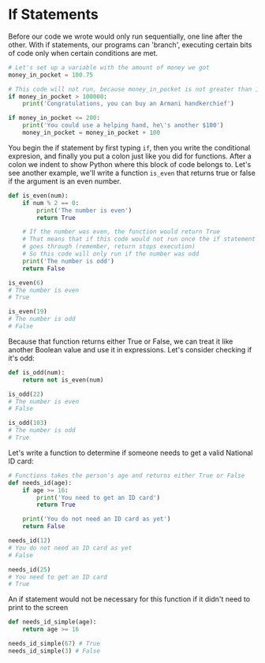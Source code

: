 # If Statements

Before our code we wrote would only run sequentially, one line after the other.
With if statements, our programs can 'branch', executing certain bits of code
only when certain conditions are met.

```python
# Let's set up a variable with the amount of money we got
money_in_pocket = 100.75

# This code will not run, because money_in_pocket is not greater than 100000
if money_in_pocket > 100000:
    print('Congratulations, you can buy an Armani handkerchief')

if money_in_pocket <= 200:
    print('You could use a helping hand, he\'s another $100')
    money_in_pocket = money_in_pocket + 100
```

You begin the if statement by first typing `if`, then you write the conditional
expresion, and finally you put a colon just like you did for functions. After a
colon we indent to show Python where this block of code belongs to. Let's see
another example, we'll write a function `is_even` that returns true or false
if the argument is an even number.

```python
def is_even(num):
    if num % 2 == 0:
        print('The number is even')
        return True

    # If the number was even, the function would return True
    # That means that if this code would not run once the if statement's code
    # goes through (remember, return stops execution)
    # So this code will only run if the number was odd
    print('The number is odd')
    return False

is_even(6)
# The number is even
# True

is_even(19)
# The number is odd
# False
```

Because that function returns either True or False, we can treat it like another
Boolean value and use it in expressions. Let's consider checking if it's odd:

```python
def is_odd(num):
    return not is_even(num)

is_odd(22)
# The number is even
# False

is_odd(103)
# The number is odd
# True
```

Let's write a function to determine if someone needs to get a valid National ID
card:

```python
# Functions takes the person's age and returns either True or False
def needs_id(age):
    if age >= 16:
        print('You need to get an ID card')
        return True

    print('You do not need an ID card as yet')
    return False

needs_id(12)
# You do not need an ID card as yet
# False

needs_id(25)
# You need to get an ID card
# True
```

An if statement would not be necessary for this function if it didn't need to
print to the screen

```python
def needs_id_simple(age):
    return age >= 16

needs_id_simple(67) # True
needs_id_simple(3) # False
```
